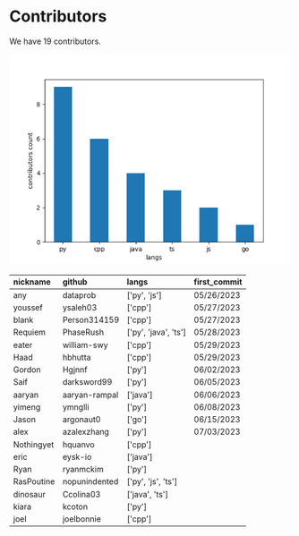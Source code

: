 # Contributors

We have 19 contributors.

![](figs/langs.png)

| nickname   | github        | langs                | first_commit |
| :--------- | :------------ | :------------------- | :----------- |
| any        | dataprob      | ['py', 'js']         | 05/26/2023   |
| youssef    | ysaleh03      | ['cpp']              | 05/27/2023   |
| blank      | Person314159  | ['cpp']              | 05/27/2023   |
| Requiem    | PhaseRush     | ['py', 'java', 'ts'] | 05/28/2023   |
| eater      | william-swy   | ['cpp']              | 05/29/2023   |
| Haad       | hbhutta       | ['cpp']              | 05/29/2023   |
| Gordon     | Hgjnnf        | ['py']               | 06/02/2023   |
| Saif       | darksword99   | ['py']               | 06/05/2023   |
| aaryan     | aaryan-rampal | ['java']             | 06/06/2023   |
| yimeng     | ymnglli       | ['py']               | 06/08/2023   |
| Jason      | argonaut0     | ['go']               | 06/15/2023   |
| alex       | azalexzhang   | ['py']               | 07/03/2023   |
| Nothingyet | hquanvo       | ['cpp']              |              |
| eric       | eysk-io       | ['java']             |              |
| Ryan       | ryanmckim     | ['py']               |              |
| RasPoutine | nopunindented | ['py', 'js', 'ts']   |              |
| dinosaur   | Ccolina03     | ['java', 'ts']       |              |
| kiara      | kcoton        | ['py']               |              |
| joel       | joelbonnie    | ['cpp']              |              |
